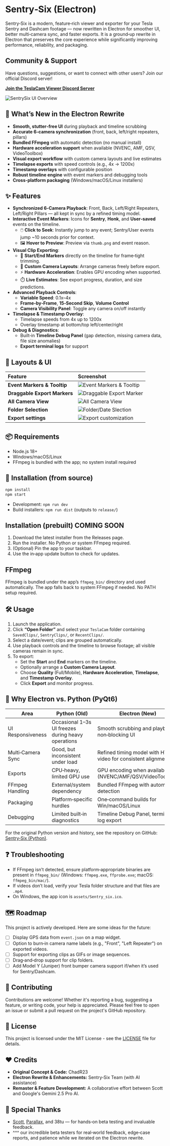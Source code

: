 # Sentry‑Six (Electron)

Sentry‑Six is a modern, feature‑rich viewer and exporter for your Tesla Sentry and Dashcam footage — now rewritten in Electron for smoother UI, better multi‑camera sync, and faster exports. It is a ground‑up rewrite in Electron that preserves the core experience while significantly improving performance, reliability, and packaging.


## Community & Support

Have questions, suggestions, or want to connect with other users? Join our official Discord server!

**[Join the TeslaCam Viewer Discord Server](https://discord.com/invite/9QZEzVwdnt)**

![SentrySix UI Overview](Screenshots/allcams.png)

## 🚀 What’s New in the Electron Rewrite

- **Smooth, stutter‑free UI** during playback and timeline scrubbing
- **Accurate 6‑camera synchronization** (front, back, left/right repeaters, pillars)
- **Bundled FFmpeg** with automatic detection (no manual install)
- **Hardware acceleration support** when available (NVENC, AMF, QSV, VideoToolbox)
- **Visual export workflow** with custom camera layouts and live estimates
- **Timelapse exports** with speed controls (e.g., 4x → 1200x)
- **Timestamp overlays** with configurable position
- **Robust timeline engine** with event markers and debugging tools
- **Cross‑platform packaging** (Windows/macOS/Linux installers)

## ✨ Features

- **Synchronized 6‑Camera Playback**: Front, Back, Left/Right Repeaters, Left/Right Pillars — all kept in sync by a refined timing model.
- **Interactive Event Markers**: Icons for **Sentry**, **Honk**, and **User‑saved** events on the timeline.
  - 🖱️ **Click to Seek**: Instantly jump to any event; Sentry/User events jump ~10 seconds prior for context.
  - 🖼️ **Hover to Preview**: Preview via `thumb.png` and event reason.
- **Visual Clip Exporting**:
  - 🚩 **Start/End Markers** directly on the timeline for frame‑tight trimming.
  - 🧩 **Custom Camera Layouts**: Arrange cameras freely before export.
  - ⚡ **Hardware Acceleration**: Enables GPU encoding when supported.
  - ⏱️ **Live Estimates**: See export progress, duration, and size predictions.
- **Advanced Playback Controls**:
  - **Variable Speed**: 0.1x–4x
  - **Frame‑by‑Frame**, **15‑Second Skip**, **Volume Control**
  - **Camera Visibility Panel**: Toggle any camera on/off instantly
- **Timelapse & Timestamp Overlay**:
  - Timelapse speeds from 4x up to 1200x
  - Overlay timestamp at bottom/top left/center/right
- **Debug & Diagnostics**:
  - Built‑in **Timeline Debug Panel** (gap detection, missing camera data, file size anomalies)
  - **Export terminal logs** for support

## 📸 Layouts & UI

| Feature | Screenshot |
| :--- | :--- |
| **Event Markers & Tooltip** | ![Event Markers & Tooltip](Screenshots/eventmarkers.png) |
| **Draggable Export Markers** | ![Draggable Export Marker](Screenshots/eventmarkers.png) |
| **All Camera View** | ![All Camera View](Screenshots/allcams.png) |
| **Folder Selection** | ![Folder/Date Slection](Screenshots/folderselection.png) |
| **Export settings** | ![Export customization](Screenshots/exportsettings.png) |

## 📦 Requirements

- Node.js 18+
- Windows/macOS/Linux
- FFmpeg is bundled with the app; no system install required

## 🧰 Installation (from source)

```bash
npm install
npm start
```

- Development: `npm run dev`
- Build installers: `npm run dist` (outputs to `release/`)

## Installation (prebuilt) COMING SOON

1. Download the latest installer from the Releases page.
2. Run the installer. No Python or system FFmpeg required.
3. (Optional) Pin the app to your taskbar.
4. Use the in‑app update button to check for updates.

## FFmpeg

FFmpeg is bundled under the app’s `ffmpeg_bin/` directory and used automatically. The app falls back to system FFmpeg if needed. No PATH setup required.

## 🛠️ Usage

1. Launch the application.
2. Click **“Open Folder”** and select your `TeslaCam` folder containing `SavedClips/`, `SentryClips/`, or `RecentClips/`.
3. Select a date/event; clips are grouped automatically.
4. Use playback controls and the timeline to browse footage; all visible cameras remain in sync.
5. To export:
   - Set the **Start** and **End** markers on the timeline.
   - Optionally arrange a **Custom Camera Layout**.
   - Choose **Quality** (Full/Mobile), **Hardware Acceleration**, **Timelapse**, and **Timestamp Overlay**.
   - Click **Export** and monitor progress.

## 🔁 Why Electron vs. Python (PyQt6)

| Area | Python (Old) | Electron (New) |
| --- | --- | --- |
| UI Responsiveness | Occasional 1–3s UI freezes during heavy operations | Smooth scrubbing and playback, non‑blocking UI |
| Multi‑Camera Sync | Good, but inconsistent under load | Refined timing model with HTML5 video for consistent alignment |
| Exports | CPU‑heavy, limited GPU use | GPU encoding when available (NVENC/AMF/QSV/VideoToolbox) |
| FFmpeg Handling | External/system dependency | Bundled FFmpeg with automatic detection |
| Packaging | Platform‑specific hurdles | One‑command builds for Win/macOS/Linux |
| Debugging | Limited built‑in diagnostics | Timeline Debug Panel, terminal log export |

For the original Python version and history, see the repository on GitHub: [Sentry‑Six (Python)](https://github.com/ChadR23/Sentry-Six/tree/oldmain).

## ❓ Troubleshooting

- If FFmpeg isn’t detected, ensure platform‑appropriate binaries are present in `ffmpeg_bin/` (Windows: `ffmpeg.exe`, `ffprobe.exe`; macOS: `ffmpeg_bin/mac/`).
- If videos don’t load, verify your Tesla folder structure and that files are `.mp4`.
- On Windows, the app icon is `assets/Sentry_six.ico`.

## 🗺️ Roadmap

This project is actively developed. Here are some ideas for the future:

- [ ] Display GPS data from `event.json` on a map widget.
- [ ] Option to burn‑in camera name labels (e.g., "Front", "Left Repeater") on exported videos.
- [ ] Support for exporting clips as GIFs or image sequences.
- [ ] Drag‑and‑drop support for clip folders.
- [ ] Add Model Y (Juniper) front bumper camera support if/when it’s used for Sentry/Dashcam.

## 🙌 Contributing

Contributions are welcome! Whether it's reporting a bug, suggesting a feature, or writing code, your help is appreciated. Please feel free to open an issue or submit a pull request on the project's GitHub repository.

## 📜 License

This project is licensed under the MIT License - see the [LICENSE](LICENSE) file for details.

## ❤️ Credits

- **Original Concept & Code:** ChadR23
- **Electron Rewrite & Enhancements:** Sentry‑Six Team (with AI assistance)
- **Remaster & Feature Development:** A collaborative effort between Scott and Google's Gemini 2.5 Pro AI.



## 🙏 Special Thanks

- [Scott](https://github.com/Scottmg1), [Parallax](https://github.com/DennisGarvey), and 38tu — for hands‑on beta testing and invaluable feedback.
- ^^^ our incredible beta testers for real‑world feedback, edge‑case reports, and patience while we iterated on the Electron rewrite.
